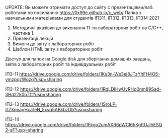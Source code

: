 UPDATE:
Ви можете отримати доступ до сайту с презентаціями/лаб. роботами по посиланню https://0x99e.github.io/c_web/
Папка з навчальними матеріалами для студентів ІПЗ11, ІПЗ12, ІПЗ13, ІПЗ14 2021
 1. Методичні вказівки до виконання 11-ти лабораторних робіт на C/C++, частина 1. 
 2. Презентації лекцій
 3. Вимоги до звіту з лабораторних робіт
 4. Шаблон HTML звіту з лабораторних робіт 

Доступ для папок на Google disk для зберігання домашніх завдань, звітів з лабораторних робіт та індивідуальних робіт

ІПЗ-11   https://drive.google.com/drive/folders/1Ks3n-We3ej8JTzYhFH4O5-ymzpqzWqzg?usp=sharing

ІПЗ-12   https://drive.google.com/drive/folders/1RgLDIHwUvRHo0nm89Sad-3Hd27k0bT1t?usp=sharing

ІПЗ-13   https://drive.google.com/drive/folders/1SroLP-G7XqnagHca1eN_5xvq5ABkbzDb?usp=sharing
 
ІПЗ-14   https://drive.google.com/drive/folders/1Fkgo2umAXR6pWCI6hKgftUJlhESQ2-aF?usp=sharing
